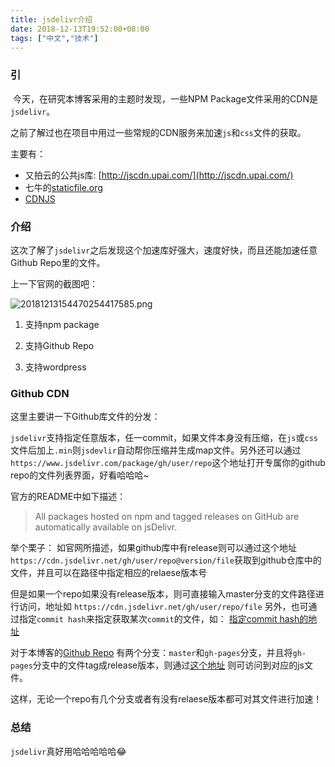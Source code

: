 ```yaml
---
title: jsdelivr介绍
date: 2018-12-13T19:52:00+08:00
tags: ["中文","技术"]
---
```


### 引

​	今天，在研究本博客采用的主题时发现，一些NPM Package文件采用的CDN是`jsdelivr`。

之前了解过也在项目中用过一些常规的CDN服务来加速`js`和`css`文件的获取。

主要有：

- 又拍云的公共js库: [http://jscdn.upai.com/](http://jscdn.upai.com/)
- 七牛的[staticfile.org](staticfile.org) 
- [CDNJS](https://cdnjs.com)

### 介绍

这次了解了`jsdelivr`之后发现这个加速库好强大，速度好快，而且还能加速任意Github Repo里的文件。

上一下官网的截图吧：

![20181213154470254417585.png](https://lib.azfs.com.cn/20181213154470254417585.png)

1. 支持npm package

2. 支持Github Repo

3. 支持wordpress

### Github CDN

这里主要讲一下Github库文件的分发：

`jsdelivr`支持指定任意版本，任一commit，如果文件本身没有压缩，在`js`或`css`文件后加上`.min`则`jsdevlir`自动帮你压缩并生成map文件。另外还可以通过`https://www.jsdelivr.com/package/gh/user/repo`这个地址打开专属你的github repo的文件列表界面，好看哈哈哈~

官方的README中如下描述：

> All packages hosted on npm and tagged releases on GitHub are automatically available on jsDelivr. 

举个栗子：
如官网所描述，如果github库中有release则可以通过这个地址 `https://cdn.jsdelivr.net/gh/user/repo@version/file`获取到github仓库中的文件，并且可以在路径中指定相应的relaese版本号

但是如果一个repo如果没有release版本，则可直接输入master分支的文件路径进行访问，地址如
`https://cdn.jsdelivr.net/gh/user/repo/file` 
另外，也可通过指定`commit hash`来指定获取某次`commit`的文件，如：
[指定commit hash的地址](https://cdn.jsdelivr.net/gh/kaiya/homepage@88fa8cd6a49cca64473437ee9f812abb44c180fc/js/search.js)

对于本博客的[Github Repo](https://github.com/kaiya/kaiya) 有两个分支：`master`和`gh-pages`分支，并且将`gh-pages`分支中的文件tag成release版本，则通过[这个地址](https://cdn.jsdelivr.net/gh/kaiya/kaiya@0.0.34/dist/even.min.js) 则可访问到对应的js文件。

这样，无论一个repo有几个分支或者有没有relaese版本都可对其文件进行加速！

### 总结

`jsdelivr`真好用哈哈哈哈哈😂



